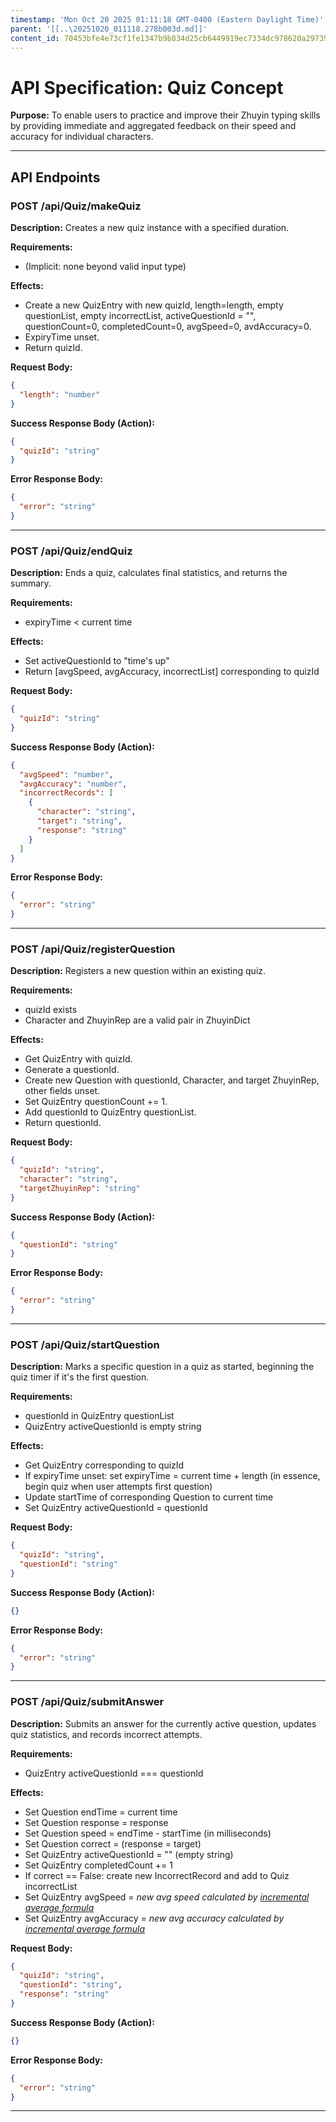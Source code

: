 ```yaml
---
timestamp: 'Mon Oct 20 2025 01:11:18 GMT-0400 (Eastern Daylight Time)'
parent: '[[..\20251020_011118.278b003d.md]]'
content_id: 70453bfe4e73cf1fe1347b9b834d25cb6449919ec7334dc978620a29739c3173
---
```


# API Specification: Quiz Concept

**Purpose:** To enable users to practice and improve their Zhuyin typing skills by providing immediate and aggregated feedback on their speed and accuracy for individual characters.

***

## API Endpoints

### POST /api/Quiz/makeQuiz

**Description:** Creates a new quiz instance with a specified duration.

**Requirements:**

* (Implicit: none beyond valid input type)

**Effects:**

* Create a new QuizEntry with new quizId, length=length, empty questionList, empty incorrectList, activeQuestionId = "", questionCount=0, completedCount=0, avgSpeed=0, avdAccuracy=0.
* ExpiryTime unset.
* Return quizId.

**Request Body:**

```json
{
  "length": "number"
}
```

**Success Response Body (Action):**

```json
{
  "quizId": "string"
}
```

**Error Response Body:**

```json
{
  "error": "string"
}
```

***

### POST /api/Quiz/endQuiz

**Description:** Ends a quiz, calculates final statistics, and returns the summary.

**Requirements:**

* expiryTime < current time

**Effects:**

* Set activeQuestionId to "time's up"
* Return \[avgSpeed, avgAccuracy, incorrectList] corresponding to quizId

**Request Body:**

```json
{
  "quizId": "string"
}
```

**Success Response Body (Action):**

```json
{
  "avgSpeed": "number",
  "avgAccuracy": "number",
  "incorrectRecords": [
    {
      "character": "string",
      "target": "string",
      "response": "string"
    }
  ]
}
```

**Error Response Body:**

```json
{
  "error": "string"
}
```

***

### POST /api/Quiz/registerQuestion

**Description:** Registers a new question within an existing quiz.

**Requirements:**

* quizId exists
* Character and ZhuyinRep are a valid pair in ZhuyinDict

**Effects:**

* Get QuizEntry with quizId.
* Generate a questionId.
* Create new Question with questionId, Character, and target ZhuyinRep, other fields unset.
* Set QuizEntry questionCount += 1.
* Add questionId to QuizEntry questionList.
* Return questionId.

**Request Body:**

```json
{
  "quizId": "string",
  "character": "string",
  "targetZhuyinRep": "string"
}
```

**Success Response Body (Action):**

```json
{
  "questionId": "string"
}
```

**Error Response Body:**

```json
{
  "error": "string"
}
```

***

### POST /api/Quiz/startQuestion

**Description:** Marks a specific question in a quiz as started, beginning the quiz timer if it's the first question.

**Requirements:**

* questionId in QuizEntry questionList
* QuizEntry activeQuestionId is empty string

**Effects:**

* Get QuizEntry corresponding to quizId
* If expiryTime unset: set expiryTime = current time + length (in essence, begin quiz when user attempts first question)
* Update startTime of corresponding Question to current time
* Set QuizEntry activeQuestionId = questionId

**Request Body:**

```json
{
  "quizId": "string",
  "questionId": "string"
}
```

**Success Response Body (Action):**

```json
{}
```

**Error Response Body:**

```json
{
  "error": "string"
}
```

***

### POST /api/Quiz/submitAnswer

**Description:** Submits an answer for the currently active question, updates quiz statistics, and records incorrect attempts.

**Requirements:**

* QuizEntry activeQuestionId === questionId

**Effects:**

* Set Question endTime = current time
* Set Question response = response
* Set Question speed = endTime - startTime (in milliseconds)
* Set Question correct = (response = target)
* Set QuizEntry activeQuestionId = "" (empty string)
* Set QuizEntry completedCount += 1
* If correct == False: create new IncorrectRecord and add to Quiz incorrectList
* Set QuizEntry avgSpeed = *new avg speed calculated by [incremental average formula](#incremental-average-formula)*
* Set QuizEntry avgAccuracy = *new avg accuracy calculated by [incremental average formula](#incremental-average-formula)*

**Request Body:**

```json
{
  "quizId": "string",
  "questionId": "string",
  "response": "string"
}
```

**Success Response Body (Action):**

```json
{}
```

**Error Response Body:**

```json
{
  "error": "string"
}
```

***
